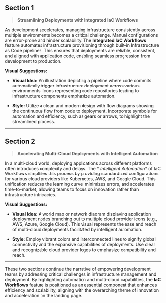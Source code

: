 ## Section 1

> **Streamlining Deployments with Integrated IaC Workflows**

As development accelerates, managing infrastructure consistently across multiple environments becomes a critical
challenge. Manual configurations are error-prone and hinder scalability. The **Integrated IaC Workflows** feature
automates infrastructure provisioning through built-in Infrastructure as Code pipelines. This ensures that deployments
are reliable, consistent, and aligned with application code, enabling seamless progression from development to
production.

**Visual Suggestions:**

- **Visual Idea:** An illustration depicting a pipeline where code commits automatically trigger infrastructure
  deployment across various environments. Icons representing code repositories leading to infrastructure components
  emphasize automation.

- **Style:** Utilize a clean and modern design with flow diagrams showing the continuous flow from code to deployment.
  Incorporate symbols for automation and efficiency, such as gears or arrows, to highlight the streamlined process.

---

## Section 2

> **Accelerating Multi-Cloud Deployments with Intelligent Automation**

In a multi-cloud world, deploying applications across different platforms often introduces complexity and delays. The *
*Intelligent Automation** of IaC Workflows simplifies this process by providing standardized configurations for various
cloud providers like Kubernetes, AWS, and Google Cloud. This unification reduces the learning curve, minimizes errors,
and accelerates time-to-market, allowing teams to focus on innovation rather than infrastructure intricacies.

**Visual Suggestions:**

- **Visual Idea:** A world map or network diagram displaying application deployment nodes branching out to multiple
  cloud provider icons (e.g., AWS, Azure, Google Cloud). This visual represents the ease and reach of multi-cloud
  deployments facilitated by intelligent automation.

- **Style:** Employ vibrant colors and interconnected lines to signify global connectivity and the expansive
  capabilities of deployments. Use clear and recognizable cloud provider logos to emphasize compatibility and reach.

---

These two sections continue the narrative of empowering development teams by addressing critical challenges in
infrastructure management and deployment. By highlighting automation and multi-cloud capabilities, the **IaC Workflows**
feature is positioned as an essential component that enhances efficiency and scalability, aligning with the overarching
theme of innovation and acceleration on the landing page.
